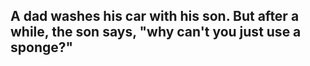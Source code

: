 ## A dad washes his car with his son. But after a while, the son says, "why can't you just use a sponge?"
